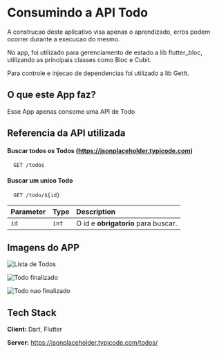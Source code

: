 
# Consumindo a API Todo

A construcao deste aplicativo visa apenas o aprendizado, erros podem ocorrer durante a execucao do mesmo.

No app, foi utilizado para gerenciamento de estado a lib flutter_bloc, utilizando as principais classes como Bloc e Cubit.

Para controle e injecao de dependencias foi utilizado a lib GetIt. 
## O que este App faz?

Esse App apenas consome uma API de Todo

## Referencia da API utilizada

#### Buscar todos os Todos (https://jsonplaceholder.typicode.com)

```http
  GET /todos
```

#### Buscar um unico Todo

```http
  GET /todo/${id}
```

| Parameter | Type     | Description                       |
| :-------- | :------- | :-------------------------------- |
| `id`      | `int` |  O id e **obrigatorio** para buscar. |



## Imagens do APP


![Lista de Todos](list_todo.png)

![Todo finalizado](todo_not_completed.png)

![Todo nao finalizado](todo_not_completed.png)


## Tech Stack

**Client:** Dart, Flutter

**Server:** https://jsonplaceholder.typicode.com/todos/

